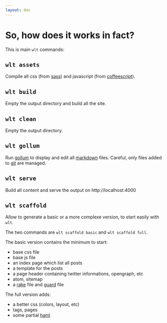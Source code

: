 ```yaml
---
layout: doc
---
```


# So, how does it works in fact?

This is main `wlt` commands:

## `wlt assets`

Compile all css (from [sass][]) and javascript (from [coffeescript][]).

## `wlt build`

Empty the output directory and build all the site.

## `wlt clean`

Empty the output directory.

## `wlt gollum`

Run [gollum][] to display and edit all [markdown][] files. Careful, only files added to [git][] are managed.

## `wlt serve`

Build all content and serve the output on http://localhost:4000

## `wlt scaffold`

Allow to generate a basic or a more complexe version, to start easily with `wlt`.

The two commands are `wlt scaffold basic` and `wlt scaffold full`.

The basic version contains the minimum to start:

* base css file
* base js file
* an index page which list all posts
* a template for the posts
* a page header containing twitter informations, opengraph, etc
* atom, sitemap
* a [rake][] file and [guard][] file

The full version adds:

* a better css (colors, layout, etc)
* tags, pages
* some partial [haml][]

[haml]: http://haml.info
[git]: http://git-scm.com
[markdown]: http://daringfireball.net/projects/markdown/
[ruby]: http://ruby-lang.org
[gem]: http://rubygems.org
[guard]: https://github.com/guard/guard
[rake]: http://rake.rubyforge.org/
[sass]: http://sass-lang.com/
[coffeescript]: http://coffeescript.org/
[bundler]: http://gembundler.com/
[redcarpet]: https://github.com/vmg/redcarpet
[gollum]: https://github.com/github/gollum
[jekyll]: jekyllrb.com
[sprockets]: https://github.com/sstephenson/sprockets
[yaml]: http://www.yaml.org/
[rake]: http://rake.rubyforge.org/